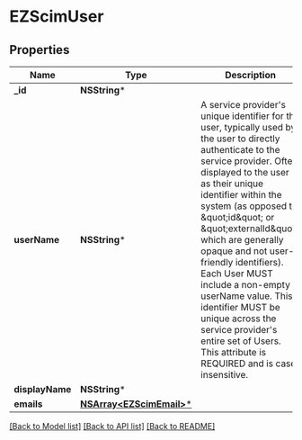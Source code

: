 # EZScimUser

## Properties
Name | Type | Description | Notes
------------ | ------------- | ------------- | -------------
**_id** | **NSString*** |  | [optional] 
**userName** | **NSString*** | A service provider&#39;s unique identifier for the user, typically used by the user to directly authenticate to the service provider.  Often displayed to the user as their unique identifier within the system (as opposed to \&quot;id\&quot; or \&quot;externalId\&quot;, which are generally opaque and not user-friendly identifiers).  Each User MUST include a non-empty userName value.  This identifier MUST be unique across the service provider&#39;s entire set of Users.  This attribute is REQUIRED and is case insensitive. | 
**displayName** | **NSString*** |  | [optional] 
**emails** | [**NSArray&lt;EZScimEmail&gt;***](EZScimEmail.md) |  | [optional] 

[[Back to Model list]](../README.md#documentation-for-models) [[Back to API list]](../README.md#documentation-for-api-endpoints) [[Back to README]](../README.md)


